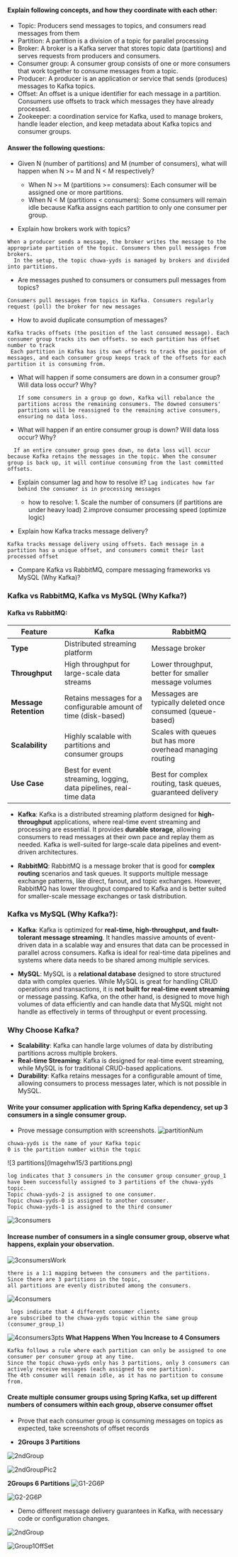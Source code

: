 
#### Explain following concepts, and how they coordinate with each other:

- Topic: Producers send messages to topics, and consumers read messages from them
- Partition: A partition is a division of a topic for parallel processing
- Broker: A broker is a Kafka server that stores topic data (partitions) and serves requests from producers and consumers.
- Consumer group: A consumer group consists of one or more consumers that work together to consume messages from a topic.
- Producer: A producer is an application or service that sends (produces) messages to Kafka topics.
- Offset: An offset is a unique identifier for each message in a partition. Consumers use offsets to track which messages they have already processed.
- Zookeeper: a coordination service for Kafka, used to manage brokers, handle leader election, and keep metadata about Kafka topics and consumer groups.


#### Answer the following questions:

- Given N (number of partitions) and M (number of consumers), what will happen when N >= M and N < M respectively?
    - When N >= M (partitions >= consumers): Each consumer will be assigned one or more partitions.
    - When N < M (partitions < consumers): Some consumers will remain idle because Kafka assigns each partition to only one consumer per group.

- Explain how brokers work with topics?
```angular2html
When a producer sends a message, the broker writes the message to the appropriate partition of the topic. Consumers then pull messages from brokers. 
  In the setup, the topic chuwa-yyds is managed by brokers and divided into partitions.
```
  

- Are messages pushed to consumers or consumers pull messages from topics?
```angular2html
Consumers pull messages from topics in Kafka. Consumers regularly request (poll) the broker for new messages
```
  

- How to avoid duplicate consumption of messages?
 ``` 
Kafka tracks offsets (the position of the last consumed message). Each consumer group tracks its own offsets. so each partition has offset number to track
  Each partition in Kafka has its own offsets to track the position of messages, and each consumer group keeps track of the offsets for each partition it is consuming from.
```

- What will happen if some consumers are down in a consumer group? Will data loss occur? Why?
  ```
  If some consumers in a group go down, Kafka will rebalance the partitions across the remaining consumers. The downed consumers' partitions will be reassigned to the remaining active consumers, ensuring no data loss.
   ```
- What will happen if an entire consumer group is down? Will data loss occur? Why?
```
  If an entire consumer group goes down, no data loss will occur because Kafka retains the messages in the topic. When the consumer group is back up, it will continue consuming from the last committed offsets.
`````
- Explain consumer lag and how to resolve it?
  ```Lag indicates how far behind the consumer is in processing messages```
  -  how to resolve: 1. Scale the number of consumers (if partitions are under heavy load) 2.improve consumer processing speed (optimize logic)

- Explain how Kafka tracks message delivery?
```
Kafka tracks message delivery using offsets. Each message in a partition has a unique offset, and consumers commit their last processed offset
```

- Compare Kafka vs RabbitMQ, compare messaging frameworks vs MySQL (Why Kafka)?

### Kafka vs RabbitMQ, Kafka vs MySQL (Why Kafka?)

#### Kafka vs RabbitMQ:

| Feature             | Kafka                          | RabbitMQ                          |
|---------------------|--------------------------------|-----------------------------------|
| **Type**            | Distributed streaming platform | Message broker                    |
| **Throughput**      | High throughput for large-scale data streams | Lower throughput, better for smaller message volumes |
| **Message Retention**| Retains messages for a configurable amount of time (disk-based) | Messages are typically deleted once consumed (queue-based) |
| **Scalability**      | Highly scalable with partitions and consumer groups | Scales with queues but has more overhead managing routing |
| **Use Case**        | Best for event streaming, logging, data pipelines, real-time data | Best for complex routing, task queues, guaranteed delivery |

- **Kafka**: Kafka is a distributed streaming platform designed for **high-throughput** applications, where real-time event streaming and processing are essential. It provides **durable storage**, allowing consumers to read messages at their own pace and replay them as needed. Kafka is well-suited for large-scale data pipelines and event-driven architectures.

- **RabbitMQ**: RabbitMQ is a message broker that is good for **complex routing** scenarios and task queues. It supports multiple message exchange patterns, like direct, fanout, and topic exchanges. However, RabbitMQ has lower throughput compared to Kafka and is better suited for smaller-scale message exchanges or task distribution.

### Kafka vs MySQL (Why Kafka?):

- **Kafka**: Kafka is optimized for **real-time, high-throughput, and fault-tolerant message streaming**. It handles massive amounts of event-driven data in a scalable way and ensures that data can be processed in parallel across consumers. Kafka is ideal for real-time data pipelines and systems where data needs to be shared among multiple services.

- **MySQL**: MySQL is a **relational database** designed to store structured data with complex queries. While MySQL is great for handling CRUD operations and transactions, it is **not built for real-time event streaming** or message passing. Kafka, on the other hand, is designed to move high volumes of data efficiently and can handle data that MySQL might not handle as effectively in terms of throughput or event processing.

### Why Choose Kafka?
- **Scalability**: Kafka can handle large volumes of data by distributing partitions across multiple brokers.
- **Real-time Streaming**: Kafka is designed for real-time event streaming, while MySQL is for traditional CRUD-based applications.
- **Durability**: Kafka retains messages for a configurable amount of time, allowing consumers to process messages later, which is not possible in MySQL.





#### Write your consumer application with Spring Kafka dependency, set up 3 consumers in a single consumer group.

- Prove message consumption with screenshots.
![partitionNum](./Imagehw15/partitionNum.png)
```angular2html
chuwa-yyds is the name of your Kafka topic
0 is the partition number within the topic
```

![3 partitions](Imagehw15/3 partitions.png)
```angular2html
log indicates that 3 consumers in the consumer group consumer_group_1 
have been successfully assigned to 3 partitions of the chuwa-yyds topic.
Topic chuwa-yyds-2 is assigned to one consumer.
Topic chuwa-yyds-0 is assigned to another consumer.
Topic chuwa-yyds-1 is assigned to the third consumer
```

![3consumers](./Imagehw15/3consumers.png)

#### Increase number of consumers in a single consumer group, observe what happens, explain your observation.

![3consumersWork](./Imagehw15/3consumersWork.png)
```angular2html
there is a 1:1 mapping between the consumers and the partitions. 
Since there are 3 partitions in the topic, 
all partitions are evenly distributed among the consumers.
```
![4consumers](./Imagehw15/4consumers.png)
```angular2html
 logs indicate that 4 different consumer clients 
are subscribed to the chuwa-yyds topic within the same group (consumer_group_1)
```
![4consumers3pts](./Imagehw15/4consumers3pts.png)
**What Happens When You Increase to 4 Consumers**
```angular2html
Kafka follows a rule where each partition can only be assigned to one consumer per consumer group at any time.
Since the topic chuwa-yyds only has 3 partitions, only 3 consumers can actively receive messages (each assigned to one partition).
The 4th consumer will remain idle, as it has no partition to consume from.
```

#### Create multiple consumer groups using Spring Kafka, set up different numbers of consumers within each group, observe consumer offset

- Prove that each consumer group is consuming messages on topics as expected, take screenshots of offset records

- **2Groups 3 Partitions**

![2ndGroup](./chuwa0904/Imagehw15/2ndGroup.png)

![2ndGroupPic2](./Imagehw15/2ndGroupPic2.png)

**2Groups 6 Partitions**
![G1-2G6P](./G1-2G6P.png)

![G2-2G6P](./Imagehw15/G2-2G6P.png)


- Demo different message delivery guarantees in Kafka, with necessary code or configuration changes.

![2ndGroup](./Imagehw15/2ndGroup.png)

![Group1OffSet](./Imagehw15/Group1OffSet.png)




